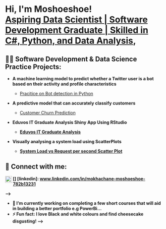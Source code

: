 <h1>Hi, I'm Moshoeshoe! <br/><a href="www.linkedin.com/in/mokhachane-moshoeshoe-782b13231">Aspiring Data Scientist | Software Development Graduate | Skilled in C#, Python, and Data Analysis</a>, <a  <a </a></h1>

<h2>👨‍💻 Software Development & Data Science Practice Projects:</h2>

- <b> A machine learning model to predict whether a Twitter user is a bot based on their activity and profile characteristics</b>
  - [Pracitice on Bot detection in Python](https://github.com/M-Moshoeshoe/Bot-Detection)

- <b>A predictive model that can accurately classify customers</b>
  - [Customer Churn Prediction](https://github.com/M-Moshoeshoe/Customer-Churn-Prediction-.git) <b>

- <b>Eduvos IT Graduate Analysis Shiny App Using RStudio</b>
  - [Eduvos IT Graduate Analysis](https://github.com/M-Moshoeshoe/EduvosDashboard) <b>

- <b>Visually analysing a system load using ScatterPlots </b>
  - [System Load vs Request per second Scatter Plot](https://github.com/M-Moshoeshoe/System-Load-vs-Requests-per-Second-Scatter-Plot.git) <b>

<h2> 🤳 Connect with me:</h2>

[<img align="left" alt="MMoshoeshoe | LinkedIn" width="22px" src="https://cdn.jsdelivr.net/npm/simple-icons@v3/icons/linkedin.svg" />]
[linkedin]: www.linkedin.com/in/mokhachane-moshoeshoe-782b13231

-->
- 🔭 I’m currently working on completing a few short courses that will aid in building a         better portfolio e.g PowerBi...
- ⚡ Fun fact: I love Black and white colours and find cheesecake disgusting!
-->
